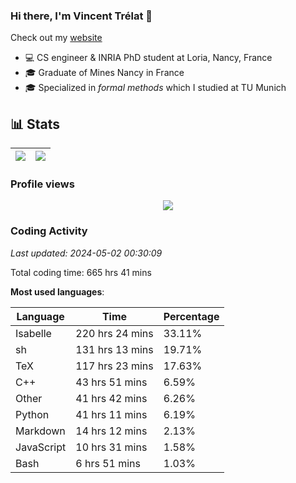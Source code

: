 ### Hi there, I'm Vincent Trélat 👋

Check out my [website](https://vtrelat.github.io)

-   💻 CS engineer & INRIA PhD student at Loria, Nancy, France
-   🎓 Graduate of Mines Nancy in France
-   🎓 Specialized in _formal methods_ which I studied at TU Munich

## 📊 **Stats**

| <img align="center" src="https://readme-stats.clckblog.space/api?username=VTrelat&show_icons=true&include_all_commits=true&theme=tokyonight&hide_border=true" /> | <img align="center" src="https://readme-stats.clckblog.space/api/top-langs/?username=VTrelat&layout=compact&theme=tokyonight&hide_border=true" /> |
| ---------------------------------------------------------------------------------------------------------------------------------------------------------------- | ------------------------------------------------------------------------------------------------------------------------------------------------- |

### Profile views

<p align="center">
 <img src="https://profile-counter.glitch.me/VTrelat/count.svg" />
</p>

<!--automations-->
### Coding Activity
_Last updated: 2024-05-02 00:30:09_

Total coding time: 665 hrs 41 mins

**Most used languages**:

| Language | Time | Percentage |
| ------------- | ------------- | ------------- |
| Isabelle | 220 hrs 24 mins | 33.11% |
| sh | 131 hrs 13 mins | 19.71% |
| TeX | 117 hrs 23 mins | 17.63% |
| C++ | 43 hrs 51 mins | 6.59% |
| Other | 41 hrs 42 mins | 6.26% |
| Python | 41 hrs 11 mins | 6.19% |
| Markdown | 14 hrs 12 mins | 2.13% |
| JavaScript | 10 hrs 31 mins | 1.58% |
| Bash | 6 hrs 51 mins | 1.03% |

